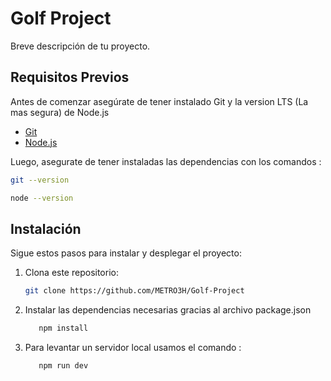 # Golf Project

Breve descripción de tu proyecto.

## Requisitos Previos

Antes de comenzar asegúrate de tener instalado Git y la version LTS (La mas segura) de Node.js

- [Git](https://git-scm.com/downloads)
- [Node.js](https://nodejs.org/es)

Luego, asegurate de tener instaladas las dependencias con los comandos :

```bash
git --version
```

```bash
node --version
```

## Instalación

Sigue estos pasos para instalar y desplegar el proyecto:

1. Clona este repositorio:

   ```bash
   git clone https://github.com/METRO3H/Golf-Project
   ```

2. Instalar las dependencias necesarias gracias al archivo package.json

   ```bash
      npm install
   ```

3. Para levantar un servidor local usamos el comando :

   ```bash
      npm run dev
   ```

